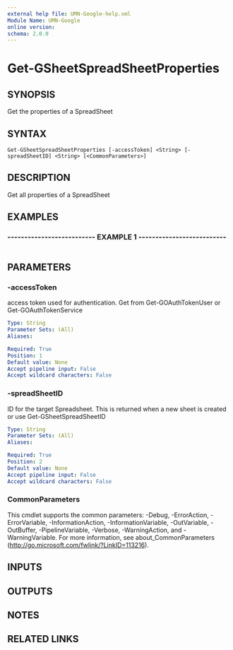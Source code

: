 ```yaml
---
external help file: UMN-Google-help.xml
Module Name: UMN-Google
online version: 
schema: 2.0.0
---
```


# Get-GSheetSpreadSheetProperties

## SYNOPSIS
Get the properties of a SpreadSheet

## SYNTAX

```
Get-GSheetSpreadSheetProperties [-accessToken] <String> [-spreadSheetID] <String> [<CommonParameters>]
```

## DESCRIPTION
Get all properties of a SpreadSheet

## EXAMPLES

### -------------------------- EXAMPLE 1 --------------------------
```

```

## PARAMETERS

### -accessToken
access token used for authentication. 
Get from Get-GOAuthTokenUser or Get-GOAuthTokenService

```yaml
Type: String
Parameter Sets: (All)
Aliases: 

Required: True
Position: 1
Default value: None
Accept pipeline input: False
Accept wildcard characters: False
```

### -spreadSheetID
ID for the target Spreadsheet. 
This is returned when a new sheet is created or use Get-GSheetSpreadSheetID

```yaml
Type: String
Parameter Sets: (All)
Aliases: 

Required: True
Position: 2
Default value: None
Accept pipeline input: False
Accept wildcard characters: False
```

### CommonParameters
This cmdlet supports the common parameters: -Debug, -ErrorAction, -ErrorVariable, -InformationAction, -InformationVariable, -OutVariable, -OutBuffer, -PipelineVariable, -Verbose, -WarningAction, and -WarningVariable. For more information, see about_CommonParameters (http://go.microsoft.com/fwlink/?LinkID=113216).

## INPUTS

## OUTPUTS

## NOTES

## RELATED LINKS

